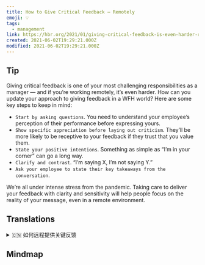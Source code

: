 ```yaml
---
title: How to Give Critical Feedback — Remotely
emoji: 💡
tags:
  - management
link: https://hbr.org/2021/01/giving-critical-feedback-is-even-harder-remotely?utm_medium=email&utm_source=newsletter_daily&utm_campaign=mtod_notactsubs
created: 2021-06-02T19:29:21.000Z
modified: 2021-06-02T19:29:21.000Z
---
```


## Tip

Giving critical feedback is one of your most challenging responsibilities as a manager — and if you’re working remotely, it’s even harder. How can you update your approach to giving feedback in a WFH world? Here are some key steps to keep in mind:

- `Start by asking questions`. You need to understand your employee’s perception of their performance before expressing yours.
- `Show specific appreciation before laying out criticism`. They’ll be more likely to be receptive to your feedback if they trust that you value them.
- `State your positive intentions`. Something as simple as “I’m in your corner” can go a long way.
- `Clarify and contrast`. “I’m saying X, I’m not saying Y.”
- `Ask your employee to state their key takeaways from the conversation`.

We’re all under intense stress from the pandemic. Taking care to deliver your feedback with clarity and sensitivity will help people focus on the reality of your message, even in a remote environment.

## Translations

<details>
   <summary>🇨🇳 如何远程提供关键反馈 </summary>

作为一名经理，给予批判性的反馈是你最具挑战性的职责之一——如果你是远程工作，那就更难了。如何在 居家工作世界中更新你的反馈方式？ 这里有一些关键步骤需要牢记：

- 从问问题开始。在表达你的观点之前，你需要了解你的员工对他们表现的看法。
- 在提出批评意见之前，要表示明确的赞赏。如果他们相信你重视他们，他们就会更容易接受你的反馈。
- 表明你的积极意图。像“我在你的角落里”这样简单的事情可以走很长的路。
- 澄清和对比。“我说的是 X，我不是说 Y。”
- 让你的员工说出他们在谈话中的要点。

疫情给我们带来了巨大的压力。即使在远程工作的环境中，注意清晰和敏感地传递反馈将有助于人们关注您的消息的真实性。

</details>

## Mindmap

![]()
